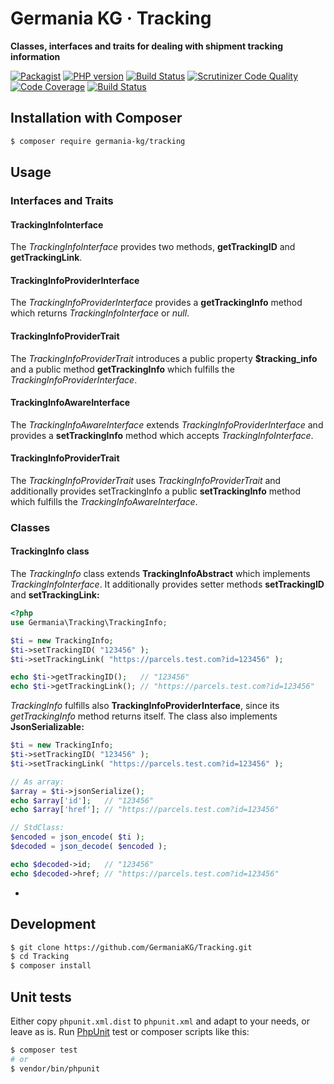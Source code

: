 # Germania KG · Tracking

**Classes, interfaces and traits for dealing with shipment tracking information**

[![Packagist](https://img.shields.io/packagist/v/germania-kg/tracking.svg?style=flat)](https://packagist.org/packages/germania-kg/tracking)
[![PHP version](https://img.shields.io/packagist/php-v/germania-kg/tracking.svg)](https://packagist.org/packages/germania-kg/tracking)
[![Build Status](https://img.shields.io/travis/GermaniaKG/Tracking.svg?label=Travis%20CI)](https://travis-ci.org/GermaniaKG/Tracking)
[![Scrutinizer Code Quality](https://scrutinizer-ci.com/g/GermaniaKG/Tracking/badges/quality-score.png?b=master)](https://scrutinizer-ci.com/g/GermaniaKG/Tracking/?branch=master)
[![Code Coverage](https://scrutinizer-ci.com/g/GermaniaKG/Tracking/badges/coverage.png?b=master)](https://scrutinizer-ci.com/g/GermaniaKG/Tracking/?branch=master)
[![Build Status](https://scrutinizer-ci.com/g/GermaniaKG/Tracking/badges/build.png?b=master)](https://scrutinizer-ci.com/g/GermaniaKG/Tracking/build-status/master)


## Installation with Composer

```bash
$ composer require germania-kg/tracking
```

## Usage

### Interfaces and Traits

#### TrackingInfoInterface

The *TrackingInfoInterface* provides two methods, **getTrackingID** and **getTrackingLink**.



#### TrackingInfoProviderInterface

The *TrackingInfoProviderInterface* provides a **getTrackingInfo** method which returns *TrackingInfoInterface* or *null*.

#### TrackingInfoProviderTrait

The *TrackingInfoProviderTrait* introduces a public property **$tracking_info** and a public method **getTrackingInfo** which fulfills the *TrackingInfoProviderInterface*.



#### TrackingInfoAwareInterface

The *TrackingInfoAwareInterface* extends *TrackingInfoProviderInterface* and provides a **setTrackingInfo** method which accepts *TrackingInfoInterface*.

#### TrackingInfoProviderTrait

The *TrackingInfoProviderTrait* uses *TrackingInfoProviderTrait* and additionally provides setTrackingInfo a public **setTrackingInfo** method which fulfills the *TrackingInfoAwareInterface*.

### Classes

#### TrackingInfo class

The *TrackingInfo* class extends **TrackingInfoAbstract** which implements *TrackingInfoInterface*. It additionally provides setter methods **setTrackingID** and **setTrackingLink:**

```php
<?php
use Germania\Tracking\TrackingInfo;

$ti = new TrackingInfo;
$ti->setTrackingID( "123456" );
$ti->setTrackingLink( "https://parcels.test.com?id=123456" );

echo $ti->getTrackingID();   // "123456"
echo $ti->getTrackingLink(); // "https://parcels.test.com?id=123456"
```

*TrackingInfo* fulfills also **TrackingInfoProviderInterface**, since its *getTrackingInfo* method returns itself. The class also implements **JsonSerializable:**

```php
$ti = new TrackingInfo;
$ti->setTrackingID( "123456" );
$ti->setTrackingLink( "https://parcels.test.com?id=123456" );

// As array:
$array = $ti->jsonSerialize();
echo $array['id'];   // "123456"
echo $array['href']; // "https://parcels.test.com?id=123456"

// StdClass:
$encoded = json_encode( $ti );
$decoded = json_decode( $encoded );

echo $decoded->id;   // "123456"
echo $decoded->href; // "https://parcels.test.com?id=123456"

```

*

## Development

```bash
$ git clone https://github.com/GermaniaKG/Tracking.git
$ cd Tracking
$ composer install
```

## Unit tests

Either copy `phpunit.xml.dist` to `phpunit.xml` and adapt to your needs, or leave as is. Run [PhpUnit](https://phpunit.de/) test or composer scripts like this:

```bash
$ composer test
# or
$ vendor/bin/phpunit
```

